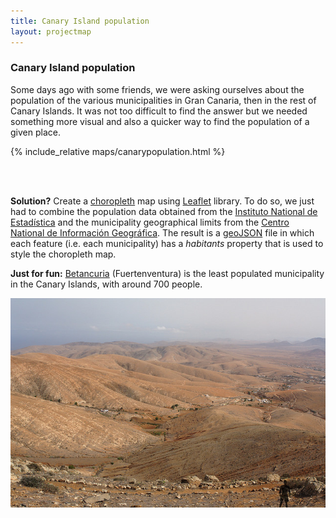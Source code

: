 ```yaml
---
title: Canary Island population
layout: projectmap
---
```


### Canary Island population

Some days ago with some friends, we were asking ourselves about the population of
the various municipalities in Gran Canaria, then in the rest of Canary Islands.
It was not too difficult to find the answer but we needed something more visual and also
a quicker way to find the population of a given place.

{% include_relative maps/canarypopulation.html %}

<br><br>

**Solution?** Create a [choropleth](https://en.wikipedia.org/wiki/Choropleth_map) map using [Leaflet](http://leafletjs.com/) library. To do so, we just had to combine the
population data obtained from the [Instituto National de Estadística](http://www.ine.es/) and the municipality geographical limits from the [Centro National de Información Geográfica](http://centrodedescargas.cnig.es). The result is a [geoJSON](http://geojson.org/) file
in which each feature (i.e. each municipality) has a *habitants* property that is used
to style the choropleth map.

**Just for fun:** [Betancuria](https://www.aytobetancuria.org/en/) (Fuertenventura) is the least populated municipality in the Canary Islands, with around 700 people.

<p align="center">
  <img src="../photography/betancuria.jpg" alt="Betancuria" height="50%"/>
</p>
